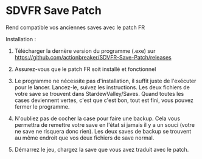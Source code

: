 # SDVFR Save Patch

Rend compatible vos anciennes saves avec le patch FR

Installation : 

1) Télécharger la dernère version du programme (.exe) sur https://github.com/actionbreaker/SDVFR-Save-Patch/releases

2) Assurez-vous que le patch FR soit installé et fonctionnel

3) Le programme ne nécessite pas d'installation, il suffit juste de l'exécuter pour le lancer. Lancez-le, suivez les instructions. Les deux fichiers de votre save se trouvent dans StardewValley/Saves. Quand toutes les cases deviennent vertes, c'est que c'est bon, tout est fini, vous pouvez fermer le programme. 

4) N'oubliez pas de cocher la case pour faire une backup. Cela vous permettra de remettre votre save en l'état si jamais il y a un souci (votre ne save ne risquera donc rien). Les deux saves de backup se trouvent au même endroit que vos deux fichiers de save normal. 

5) Démarrez le jeu, chargez la save que vous avez traduit avec le patch. 
